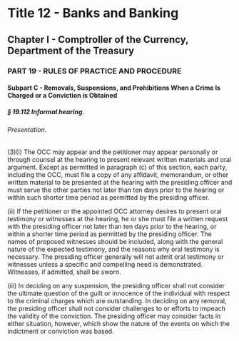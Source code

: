 
# Title 12 - Banks and Banking
## Chapter I - Comptroller of the Currency, Department of the Treasury
### PART 19 - RULES OF PRACTICE AND PROCEDURE
#### Subpart C - Removals, Suspensions, and Prohibitions When a Crime Is Charged or a Conviction is Obtained
##### § 19.112 Informal hearing.
###### Presentation.

(3)(i) The OCC may appear and the petitioner may appear personally or through counsel at the hearing to present relevant written materials and oral argument. Except as permitted in paragraph (c) of this section, each party, including the OCC, must file a copy of any affidavit, memorandum, or other written material to be presented at the hearing with the presiding officer and must serve the other parties not later than ten days prior to the hearing or within such shorter time period as permitted by the presiding officer.

(ii) If the petitioner or the appointed OCC attorney desires to present oral testimony or witnesses at the hearing, he or she must file a written request with the presiding officer not later than ten days prior to the hearing, or within a shorter time period as permitted by the presiding officer. The names of proposed witnesses should be included, along with the general nature of the expected testimony, and the reasons why oral testimony is necessary. The presiding officer generally will not admit oral testimony or witnesses unless a specific and compelling need is demonstrated. Witnesses, if admitted, shall be sworn.

(iii) In deciding on any suspension, the presiding officer shall not consider the ultimate question of the guilt or innocence of the individual with respect to the criminal charges which are outstanding. In deciding on any removal, the presiding officer shall not consider challenges to or efforts to impeach the validity of the conviction. The presiding officer may consider facts in either situation, however, which show the nature of the events on which the indictment or conviction was based.
